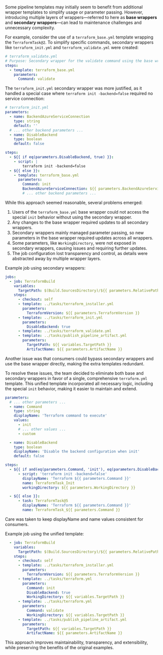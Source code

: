 ﻿Some pipeline templates may initially seem to benefit from additional wrapper templates to simplify usage or parameter passing. However, introducing multiple layers of wrappers—referred to here as **base wrappers** and **secondary wrappers**—can lead to maintenance challenges and unnecessary complexity.

For example, consider the use of a `terraform_base.yml` template wrapping the `TerraformTask@2`. To simplify specific commands, secondary wrappers like `terraform_init.yml` and `terraform_validate.yml` were created:

```yaml
# terraform_validate.yml
# Purpose: Secondary wrapper for the validate command using the base wrapper
steps:
  - template: terraform_base.yml
    parameters:
      Command: validate
```

The `terraform_init.yml` secondary wrapper was more justified, as it handled a special case where `terraform init -backend=false` required no service connection:

```yaml
# terraform_init.yml
parameters:
  - name: BackendAzureServiceConnection
    type: string
    default: ''
  # ... other backend parameters ...
  - name: DisableBackend
    type: boolean
    default: false

steps:
  - ${{ if eq(parameters.DisableBackend, true) }}:
    - script: |
        terraform init -backend=false
  - ${{ else }}:
    - template: terraform_base.yml
      parameters:
        Command: init
        BackendAzureServiceConnection: ${{ parameters.BackendAzureServiceConnection }}
        # ... other backend parameters ...
```

While this approach seemed reasonable, several problems emerged:

1. Users of the `terraform_base.yml` base wrapper could not access the special `init` behavior without using the secondary wrapper.
2. Any changes to the base wrapper required updates to all secondary wrappers.
3. Secondary wrappers mainly managed parameter passing, so new parameters in the base wrapper required updates across all wrappers.
4. Some parameters, like `WorkingDirectory`, were not exposed in secondary wrappers, causing issues and requiring further updates.
5. The job configuration lost transparency and control, as details were abstracted away by multiple wrapper layers.

Example job using secondary wrappers:

```yaml
jobs:
  - job: TerraformBuild
    variables:
      TargetPath: $(Build.SourcesDirectory)/${{ parameters.RelativePathToTerraformFiles }}
    steps:
      - checkout: self
      - template: ../tasks/terraform_installer.yml
        parameters:
          TerraformVersion: ${{ parameters.TerraformVersion }}
      - template: ../tasks/terraform_init.yml
        parameters:
          DisableBackend: true
      - template: ../tasks/terraform_validate.yml
      - template: ../tasks/publish_pipeline_artifact.yml
        parameters:
          TargetPath: ${{ variables.TargetPath }}
          ArtifactName: ${{ parameters.ArtifactName }}
```

Another issue was that consumers could bypass secondary wrappers and use the base wrapper directly, making the extra templates redundant.

To resolve these issues, the team decided to eliminate both base and secondary wrappers in favor of a single, comprehensive `terraform.yml` template. This unified template incorporated all necessary logic, including the special `init` behavior, making it easier to maintain and extend.

```yaml
parameters:
  # ... other parameters ...
  - name: Command
    type: string
    displayName: 'Terraform command to execute'
    values:
      - init
      # ... other values ...
      - custom

  - name: DisableBackend
    type: boolean
    displayName: 'Disable the backend configuration when init'
    default: false

steps:
  - ${{ if and(eq(parameters.Command, 'init'), eq(parameters.DisableBackend, true)) }}:
      - script: 'terraform init -backend=false'
        displayName: 'Terraform ${{ parameters.Command }}'
        name: TerraformTask_Init
        workingDirectory: ${{ parameters.WorkingDirectory }}

  - ${{ else }}:
      - task: TerraformTask@5
        displayName: 'Terraform ${{ parameters.Command }}'
        name: TerraformTask_${{ parameters.Command }}
```

Care was taken to keep displayName and name values consistent for consumers.

Example job using the unified template:

```yaml
  - job: TerraformBuild
    variables:
      TargetPath: $(Build.SourcesDirectory)/${{ parameters.RelativePathToTerraformFiles }}
    steps:
      - checkout: self
      - template: ../tasks/terraform_installer.yml
        parameters:
          TerraformVersion: ${{ parameters.TerraformVersion }}
      - template: ../tasks/terraform.yml
        parameters:
          Command: init
          DisableBackend: true
          WorkingDirectory: ${{ variables.TargetPath }}
      - template: ../tasks/terraform.yml
        parameters:
          Command: validate
          WorkingDirectory: ${{ variables.TargetPath }}
      - template: ../tasks/publish_pipeline_artifact.yml
        parameters:
          TargetPath: ${{ variables.TargetPath }}
          ArtifactName: ${{ parameters.ArtifactName }}
```

This approach improves maintainability, transparency, and extensibility, while preserving the benefits of the original examples.
